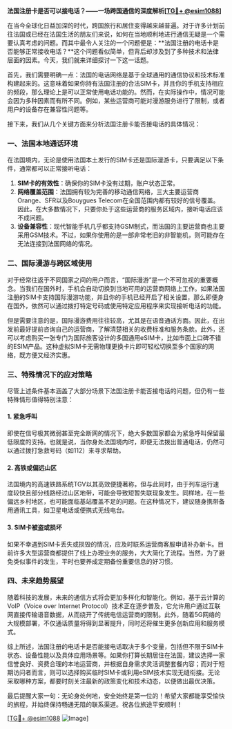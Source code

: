**法国注册卡是否可以接电话？——一场跨国通信的深度解析[[TG💪+ @esim1088](https://t.me/s/esim1088)]**

在当今全球化日益加深的时代，跨国旅行和居住变得越来越普遍。对于许多计划前往法国或已经在法国生活的朋友们来说，如何在当地顺利地进行通信无疑是一个需要认真考虑的问题。而其中最令人关注的一个问题便是：**法国注册的电话卡是否能够正常接收电话？**这个问题看似简单，但背后却涉及到了多种技术和法律层面的因素。今天，我们就来详细探讨一下这一话题。

首先，我们需要明确一点：法国的电话网络是基于全球通用的通信协议和技术标准构建起来的。这意味着如果你持有法国注册的合法SIM卡，并且你的手机支持相应的频段，那么理论上是可以正常使用电话功能的。然而，在实际操作中，情况可能会因为多种因素而有所不同。例如，某些运营商可能对漫游服务进行了限制，或者用户的设备存在兼容性问题等。

接下来，我们从几个关键方面来分析法国注册卡能否接电话的具体情况：

### 一、法国本地通话环境

在法国境内，无论是使用法国本土发行的SIM卡还是国际漫游卡，只要满足以下条件，通常都可以正常接听电话：
1. **SIM卡的有效性**：确保你的SIM卡没有过期，账户状态正常。
2. **网络覆盖范围**：法国拥有较为完善的移动通信网络，三大主要运营商Orange、SFR以及Bouygues Telecom在全国范围内都有较好的信号覆盖。因此，在大多数情况下，只要你处于这些运营商的服务区域内，接听电话应该不成问题。
3. **设备兼容性**：现代智能手机几乎都支持GSM制式，而法国的主要运营商也主要采用GSM技术。不过，如果你使用的是一部非常老旧的非智能机，则可能存在无法连接到法国网络的情况。

### 二、国际漫游与跨区域使用

对于经常往返于不同国家之间的用户而言，“国际漫游”是一个不可忽视的重要概念。当我们在国外时，手机会自动切换到当地可用的运营商网络上工作。如果法国注册的SIM卡支持国际漫游功能，并且你的手机已经开启了相关设置，那么即便身在国外，依然可以通过拨打特定号码或使用特定应用程序来实现接听电话的功能。

但是需要注意的是，国际漫游费用往往较高，尤其是在语音通话方面。因此，在出发前最好提前咨询自己的运营商，了解清楚相关的收费标准和服务条款。此外，还可以考虑购买一张专门为国际旅客设计的多国通用eSIM卡，比如市面上口碑不错的ESIM产品。这种虚拟SIM卡无需物理更换卡片即可轻松切换至多个国家的网络，既方便又经济实惠。

### 三、特殊情况下的应对策略

尽管上述条件基本涵盖了大部分场景下法国注册卡能否接电话的问题，但仍有一些特殊情形值得特别注意：

#### 1. 紧急呼叫
即使在信号极其微弱甚至完全断网的情况下，绝大多数国家都会为紧急呼叫保留最低限度的支持。也就是说，当你身处法国境内时，即便无法拨出普通电话，仍然可以通过拨打急救号码（如112）来寻求帮助。

#### 2. 高铁或偏远山区
法国境内的高速铁路系统TGV以其高效便捷著称，但与此同时，由于列车运行速度较快且部分线路经过山区地带，可能会导致短暂失联现象发生。同样地，在一些偏远乡村地区，也可能面临基站覆盖不足的问题。在这种情况下，建议随身携带备用通讯工具，如卫星电话或便携式无线电台。

#### 3. SIM卡被盗或损坏
如果不幸遇到SIM卡丢失或损毁的情况，应及时联系运营商客服申请补办新卡。目前许多大型运营商都提供了线上办理业务的服务，大大简化了流程。当然，为了避免类似事件的发生，平时也要养成定期备份重要信息的好习惯。

### 四、未来趋势展望

随着科技的发展，未来的通信方式将会更加多样化和智能化。例如，基于云计算的VoIP（Voice over Internet Protocol）技术正在逐步普及，它允许用户通过互联网直接传输语音数据，从而绕开了传统电信运营商的限制。此外，随着5G网络的大规模部署，不仅通话质量将得到显著提升，同时还将催生更多创新应用和服务模式。

综上所述，法国注册的电话卡是否能接电话取决于多个变量，包括但不限于SIM卡状态、设备性能以及具体应用场景等。如果你打算长期居住在法国，建议选择一家信誉良好、资费合理的本地运营商，并根据自身需求灵活调整套餐内容；而对于短期访问者而言，则可以选择购买临时SIM卡或利用eSIM技术实现无缝衔接。无论采取哪种方案，都要时刻关注最新的政策变化和技术动态，以便做出最优决策。

最后提醒大家一句：无论身处何地，安全始终是第一位的！希望大家都能享受愉快的旅程，并始终保持畅通无阻的联系渠道。祝各位旅途平安顺利！

[[TG💪+ @esim1088](https://t.me/s/esim1088) ![Image](https://i.postimg.cc/4NQfJmqS/Snipaste-2025-05-13-00-14-12.png)]